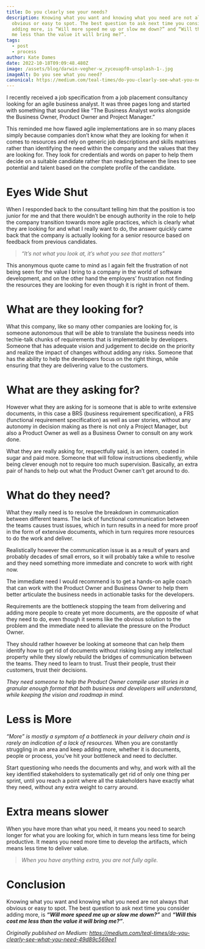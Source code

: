 ```yaml
---
title: Do you clearly see your needs?
description: Knowing what you want and knowing what you need are not always that
  obvious or easy to spot. The best question to ask next time you consider
  adding more, is “Will more speed me up or slow me down?” and “Will this cost
  me less than the value it will bring me?”.
tags:
  - post
  - process
author: Kate Dames
date: 2022-10-18T09:09:48.480Z
image: /assets/blog/darwin-vegher-w_zyceuapf0-unsplash-1-.jpg
imageAlt: Do you see what you need?
canonical: https://medium.com/teal-times/do-you-clearly-see-what-you-need-49d89c569ee1
---
```

I recently received a job specification from a job placement consultancy looking for an agile business analyst. It was three pages long and started with something that sounded like “The Business Analyst works alongside the Business Owner, Product Owner and Project Manager.”

This reminded me how flawed agile implementations are in so many places simply because companies don’t know what they are looking for when it comes to resources and rely on generic job descriptions and skills matrixes rather than identifying the need within the company and the values that they are looking for. They look for credentials and words on paper to help them decide on a suitable candidate rather than reading between the lines to see potential and talent based on the complete profile of the candidate.

# Eyes Wide Shut

When I responded back to the consultant telling him that the position is too junior for me and that there wouldn’t be enough authority in the role to help the company transition towards more agile practices, which is clearly what they are looking for and what I really want to do, the answer quickly came back that the company is actually looking for a senior resource based on feedback from previous candidates.

> *“It’s not what you look at, it’s what you see that matters”*

This anonymous quote came to mind as I again felt the frustration of not being seen for the value I bring to a company in the world of software development, and on the other hand the employers’ frustration not finding the resources they are looking for even though it is right in front of them.

# What are they looking for?

What this company, like so many other companies are looking for, is someone autonomous that will be able to translate the business needs into techie-talk chunks of requirements that is implementable by developers. Someone that has adequate vision and judgement to decide on the priority and realize the impact of changes without adding any risks. Someone that has the ability to help the developers focus on the right things, while ensuring that they are delivering value to the customers.

# What are they asking for?

However what they are asking for is someone that is able to write extensive documents, in this case a BRS (business requirement specification), a FRS (functional requirement specification) as well as user stories, without any autonomy in decision making as there is not only a Project Manager, but also a Product Owner as well as a Business Owner to consult on any work done.

What they are really asking for, respectfully said, is an intern, coated in sugar and paid more. Someone that will follow instructions obediently, while being clever enough not to require too much supervision. Basically, an extra pair of hands to help out what the Product Owner can’t get around to do.

# What do they need?

What they really need is to resolve the breakdown in communication between different teams. The lack of functional communication between the teams causes trust issues, which in turn results in a need for more proof in the form of extensive documents, which in turn requires more resources to do the work and deliver.

Realistically however the communication issue is as a result of years and probably decades of small errors, so it will probably take a while to resolve and they need something more immediate and concrete to work with right now.

The immediate need I would recommend is to get a hands-on agile coach that can work with the Product Owner and Business Owner to help them better articulate the business needs in actionable tasks for the developers.

Requirements are the bottleneck stopping the team from delivering and adding more people to create yet more documents, are the opposite of what they need to do, even though it seems like the obvious solution to the problem and the immediate need to alleviate the pressure on the Product Owner.

They should rather however be looking at someone that can help them identify how to get rid of documents without risking losing any intellectual property while they slowly rebuild the bridges of communication between the teams. They need to learn to trust. Trust their people, trust their customers, trust their decisions.

*They need someone to help the Product Owner compile user stories in a granular enough format that both business and developers will understand, while keeping the vision and roadmap in mind.*

# Less is More

*“More” is mostly a symptom of a bottleneck in your delivery chain and is rarely an indication of a lack of resources.* When you are constantly struggling in an area and keep adding more, whether it is documents, people or process, you’ve hit your bottleneck and need to declutter.

Start questioning who needs the documents and why, and work with all the key identified stakeholders to systematically get rid of only one thing per sprint, until you reach a point where all the stakeholders have exactly what they need, without any extra weight to carry around.

# Extra means slower

When you have more than what you need, it means you need to search longer for what you are looking for, which in turn means less time for being productive. It means you need more time to develop the artifacts, which means less time to deliver value.

> *When you have anything extra, you are not fully agile.*

# Conclusion

Knowing what you want and knowing what you need are not always that obvious or easy to spot. The best question to ask next time you consider adding more, is ***“Will more speed me up or slow me down?”*** and ***“Will this cost me less than the value it will bring me?”***.





*Originally published on Medium: https://medium.com/teal-times/do-you-clearly-see-what-you-need-49d89c569ee1*